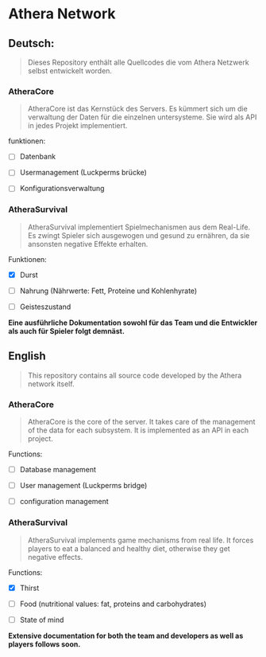 # Athera Network
## Deutsch:
> Dieses Repository enthält alle Quellcodes die vom Athera Netzwerk selbst entwickelt worden. 

### **AtheraCore**
>AtheraCore ist das Kernstück des Servers. Es kümmert sich um die verwaltung der Daten für die einzelnen untersysteme.
>Sie wird als API in jedes Projekt implementiert.

funktionen:
- [ ] Datenbank
- [ ] Usermanagement (Luckperms brücke)
- [ ] Konfigurationsverwaltung


### **AtheraSurvival**
> AtheraSurvival implementiert Spielmechanismen aus dem Real-Life. Es zwingt Spieler sich ausgewogen und gesund zu ernähren, da sie ansonsten negative Effekte erhalten.

Funktionen:
- [X] Durst
- [ ] Nahrung (Nährwerte: Fett, Proteine und Kohlenhyrate)
- [ ] Geisteszustand


****Eine ausführliche Dokumentation sowohl für das Team und die Entwickler als auch für Spieler folgt demnäst.****

## English

> This repository contains all source code developed by the Athera network itself. 

### **AtheraCore**
> AtheraCore is the core of the server. It takes care of the management of the data for each subsystem.
> It is implemented as an API in each project.

Functions:
- [ ] Database management
- [ ] User management (Luckperms bridge)
- [ ] configuration management


### **AtheraSurvival**
> AtheraSurvival implements game mechanisms from real life. It forces players to eat a balanced and healthy diet, otherwise they get negative effects.

Functions:
- [X] Thirst
- [ ] Food (nutritional values: fat, proteins and carbohydrates)
- [ ] State of mind


****Extensive documentation for both the team and developers as well as players follows soon.****
